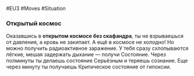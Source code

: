 #EU3 #Moves #Situation  

### Открытый космос 

Оказавшись в **открытом космосе без скафандра**, ты не взрываешься от давления, а кровь не закипает. А ещё в космосе не холодно! Но можно получить радиоактивное заражение. У тебя сразу схлопываются лёгкие, мешая задержать дыхание — получи Состояние. Через полминуты ты делаешь состояние Серьёзным и теряешь сознание. Еще через минуту ты получаешь Критическое состояние от гипоксии.
